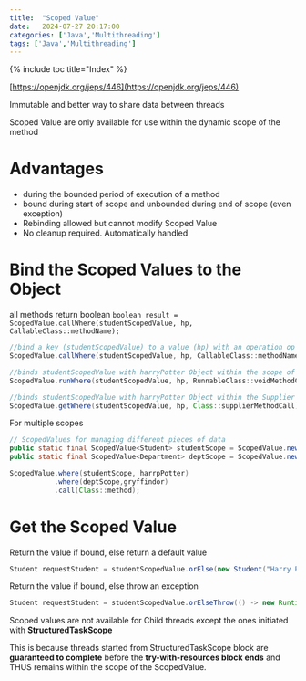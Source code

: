 ```yaml
---
title:  "Scoped Value"
date:   2024-07-27 20:17:00
categories: ['Java','Multithreading']
tags: ['Java','Multithreading']
---
```


{% include toc title="Index" %}

[https://openjdk.org/jeps/446](https://openjdk.org/jeps/446)

Immutable and better way to share data between threads

Scoped Value are only available for use within the dynamic scope of the method

# Advantages
- during the bounded period of execution of a method 
- bound during start of scope and unbounded during end of scope (even exception)
- Rebinding allowed but cannot modify Scoped Value
- No cleanup required. Automatically handled

# Bind the Scoped Values to the Object
all methods return boolean
`boolean result = ScopedValue.callWhere(studentScopedValue, hp, CallableClass::methodName);`

```java
//bind a key (studentScopedValue) to a value (hp) with an operation op (handleUser())
ScopedValue.callWhere(studentScopedValue, hp, CallableClass::methodName);//using a callable

//binds studentScopedValue with harryPotter Object within the scope of the method voidMethodCall
ScopedValue.runWhere(studentScopedValue, hp, RunnableClass::voidMethodCall);//using runnable, void method call

//binds studentScopedValue with harryPotter Object within the Supplier method voidMethodCall
ScopedValue.getWhere(studentScopedValue, hp, Class::supplierMethodCall);
```

For multiple scopes 
```java
// ScopedValues for managing different pieces of data
public static final ScopedValue<Student> studentScope = ScopedValue.newInstance();
public static final ScopedValue<Department> deptScope = ScopedValue.newInstance();

ScopedValue.where(studentScope, harrpPotter)
           .where(deptScope,gryffindor)
           .call(Class::method);
```

# Get the Scoped Value

Return the value if bound, else return a default value
```java
Student requestStudent = studentScopedValue.orElse(new Student("Harry Potter"));
```

Return the value if bound, else throw an exception
```java
Student requestStudent = studentScopedValue.orElseThrow(() -> new RuntimeException("Not Bound");
```

Scoped values are not available for Child threads except the ones initiated with **StructuredTaskScope** 

This is because threads started from StructuredTaskScope block are 
**guaranteed to complete** before the **try-with-resources block ends** and THUS
remains within the scope of the ScopedValue.